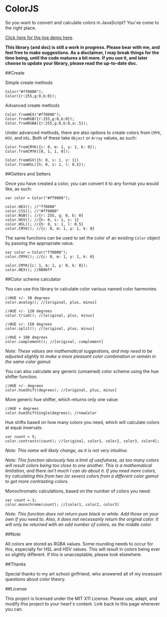ColorJS
=======

So you want to convert and calculate colors in JavaScript? You've come to the right place.

[Click here for the live demo here](http://catdad.github.io/ColorJS).

**This library (and doc) is still a work in progress. Please bear with me, and feel free to make suggestions. As a disclaimer, I may break things for the time being, until the code matures a bit more. If you use it, and later choose to update your library, please read the up-to-date doc.**

##Create

Simple create methods

    Color("#ff0000");
    Color({r:255,g:0,b:0});
  
Advanced create methods

    Color.fromHEX("#ff0000");
    Color.fromRGB({r:255,g:0,b:0});
    Color.fromRGBA({r:255,g:0,b:0,a:.5});
  
Under advanced methods, there are also options to create colors from `CMYK`, `HSV`, and `HSL`. Both of these take `Object` or `Array` values, as such:

    Color.fromCMYK({c: 0, m: 1, y: 1, k: 0});
    Color.fromCMYK([0, 1, 1, 0]);
    
    Color.fromHSV({h: 0, s: 1, v: 1})
    Color.fromHSL({h: 0, s: 1, l: 0.5});
  
##Getters and Setters

Once you have created a color, you can convert it to any format you would like, as such:

    var color = Color("#ff0000");
  
    color.HEX(); //"ff0000"
    color.CSS(); //"#ff0000"
    color.RGB(); //{r: 255, g: 0, b: 0}
    color.HSV(); //{h: 0, s: 1, v: 1}
    color.HSL(); //{h: 0, s: 1, l: 0.5}
    color.CMYK(); //{c: 0, m: 1, y: 1, k: 0}
    
The same functions can be used to set the color of an existing `Color` object by passing the appropriate value.

    var color = Color("ff0000");
    color.CMYK(); //{c: 0, m: 1, y: 1, k: 0}
    
    color.CMYK({c: 1, m: 1, y: 0, k: 0});
    color.HEX(); //0000ff

##Color scheme calculator

You can use this library to calculate color various named color harmonies.

    //HUE +/- 30 degrees
    color.analog(); //[original, plus, minus]
    
    //HUE +/- 120 degrees
    color.triad(); //[original, plus, minus]
    
    //HUE +/- 150 degrees
    color.split(); //[original, plus, minus]
    
    //HUE + 180 degrees
    color.complement(); //[original, complement]

_Note: These values are mathematical suggestions, and may need to be adjusted slightly to make a more pleasant color combination or remain in the same color gamut._

You can also calculate any generic (unnamed) color scheme using the hue shifter function.

    //HUE +/- degrees
    color.hueShift(degrees); //[original, plus, minus]
    
More generic hue shifter, which returns only one value:

    //HUE + degrees
    color.hueShiftSingle(degrees); //newColor

Hue shifts based on how many colors you need, which will calculate colors at equal invervals:

    var count = 5;
    color.contrasts(count); //[original, color1, color2, color3, color4];
    
_Note: This name will likely change, as it is not very intuitive._

_Note: This function obviously has a limit of usefulness, as too many colors will result colors being too close to one another. This is a mathematical limitation, and there isn't much I can do about it. If you need more colors, try calculating this from two (or seven) colors from a different color gamut to get more contrasting colors._

Monochromatic calculations, based on the number of colors you need:

    var count = 3;
    color.monochrome(count); //[color1, color2, color3]
    
_Note: This function does not return pure black or white. Add those on your own if you need to. Also, it does not necessarily return the original color. It will only be returned with an odd number of colors, as the middle color._

##Note

All colors are stored as RGBA values. Some rounding needs to occur for this, especially for HSL and HSV values. This will result in colors being ever so slightly different. If this is unacceptable, please look elsewhere.

##Thanks

Special thanks to my art school girlfriend, who answered all of my incessant questions about color theory.

##License

This project is licensed under the MIT X11 License. Please use, adapt, and modify this project to your heart's content. Link back to this page wherever you can.
